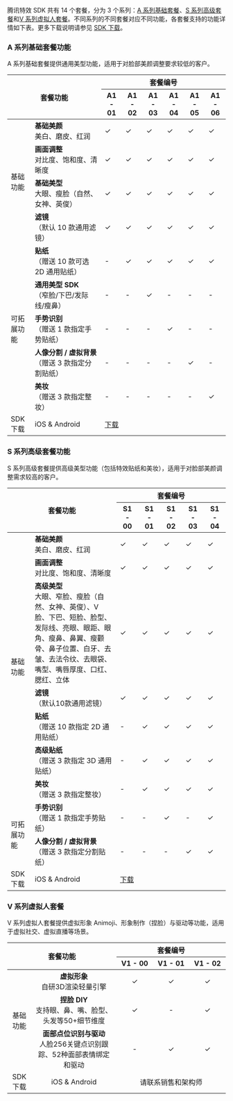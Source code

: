 <style> .markdown-text-box table td, .markdown-text-box table th { padding: 8px 8px; text-align:center} </style>

腾讯特效 SDK 共有 14 个套餐，分为 3 个系列：[A 系列基础套餐](#setA)、[S 系列高级套餐](#setS)和[V 系列虚拟人套餐](#setV)。不同系列的不同套餐对应不同功能，各套餐支持的功能详情如下表。更多下载说明请参见 [SDK 下载](https://cloud.tencent.com/document/product/616/65876)。

### A 系列基础套餐功能[](id:setA)
A 系列基础套餐提供通用美型功能，适用于对脸部美颜调整要求较低的客户。

<table>
<thead>
<tr>
<th rowspan=2 colspan=2 width=43%>套餐功能</th>
<th colspan=6>套餐编号</th>
</tr>
<tr>
<th>A1 - 01</th>
<th>A1 - 02</th>
<th>A1 - 03</th>
<th>A1 - 04</th>
<th>A1 - 05</th>
<th>A1 - 06</th>
</tr>
</thead>
<tbody>
<tr>
<td rowspan=4 width=11%>基础功能</td>
<td><b>基础美颜</b><br>美白、磨皮、红润</td>
<td>&#10003;</td>
<td>&#10003;</td>
<td>&#10003;</td>
<td>&#10003;</td>
<td>&#10003;</td>
<td>&#10003;</td>
</tr>
<tr>
<td><b>画面调整</b><br>对比度、饱和度、清晰度</td>
<td>&#10003;</td>
<td>&#10003;</td>
<td>&#10003;</td>
<td>&#10003;</td>
<td>&#10003;</td>
<td>&#10003;</td>
</tr>
<tr>
<td><b>基础美型</b><br>大眼、瘦脸（自然、女神、英俊）</td>
<td>&#10003;</td>
<td>&#10003;</td>
<td>&#10003;</td>
<td>&#10003;</td>
<td>&#10003;</td>
<td>&#10003;</td>
</tr>
<tr>
<td><b>滤镜</b><br>（默认 10 款通用滤镜）</td>
<td>&#10003;</td>
<td>&#10003;</td>
<td>&#10003;</td>
<td>&#10003;</td>
<td>&#10003;</td>
<td>&#10003;</td>
</tr>
<tr>
<td rowspan=5>可拓展功能</td>
<td><b>贴纸</b><br>（赠送 10 款可选 2D 通用贴纸）</td>
<td>-</td>
<td>&#10003;</td>
<td>&#10003;</td>
<td>&#10003;</td>
<td>&#10003;</td>
<td>&#10003;</td>
</tr>
<tr>
<td><b>通用美型 SDK</b><br>（窄脸/下巴/发际线/瘦鼻）</td>
<td>-</td>
<td>-</td>
<td>&#10003;</td>
<td>-</td>
<td>-</td>
<td>-</td>
</tr>
<tr>
<td><b>手势识别</b><br>（赠送 1 款指定手势贴纸）</td>
<td>-</td>
<td>-</td>
<td>-</td>
<td>&#10003;</td>
<td>-</td>
<td>-</td>
</tr>
<tr>
<td><b>人像分割 / 虚拟背景</b><br>（赠送 3 款指定分割贴纸）</td>
<td>-</td>
<td>-</td>
<td>-</td>
<td>-</td>
<td>&#10003;</td>
<td>-</td>
</tr>
<tr>
<td><b>美妆</b><br>（赠送 3 款指定整妆）</td>
<td>-</td>
<td>-</td>
<td>-</td>
<td>-</td>
<td>-</td>
<td>&#10003;</td>
</tr>
<tr>
<td>SDK 下载</td>
<td>iOS & Android</td>
<td colspan=6><a href="https://cloud.tencent.com/document/product/616/65876#base">下载</a></td>
</tr>
</tbody></table>



### S 系列高级套餐功能[](id:setS)

S 系列高级套餐提供高级美型功能（包括特效贴纸和美妆），适用于对脸部美颜调整需求较高的客户。

<table>
<thead>
<tr>
<th rowspan=2 colspan=2 width=50%>套餐功能</th>
<th colspan=5>套餐编号</th>
<tr>
<th>S1 - 00</th>
<th>S1 - 01</th>
<th>S1 - 02</th>
<th>S1 - 03</th>
<th>S1 - 04</th>
</tr>
</tr>
</thead>
<tbody>
<tr>
<td rowspan=7 width=11%>基础功能</td>
<td><b>基础美颜</b><br>美白、磨皮、红润</td>
<td>&#10003;</td>
<td>&#10003;</td>
<td>&#10003;</td>
<td>&#10003;</td>
<td>&#10003;</td>
</tr>
<tr>
<td><b>画面调整</b><br>对比度、饱和度、清晰度</td>
<td>&#10003;</td>
<td>&#10003;</td>
<td>&#10003;</td>
<td>&#10003;</td>
<td>&#10003;</td>
</tr>
<tr>
<td><b>高级美型</b><br>大眼、窄脸、瘦脸（自然、女神、英俊）、V 脸、下巴、短脸、脸型、发际线、亮眼、眼距、眼角、瘦鼻、鼻翼、瘦颧骨、鼻子位置、白牙、去皱、去法令纹、去眼袋、嘴型、嘴唇厚度、口红、腮红、立体</td>
<td>&#10003;</td>
<td>&#10003;</td>
<td>&#10003;</td>
<td>&#10003;</td>
<td>&#10003;</td>
</tr>
<tr>
<td><b>滤镜</b><br>（默认10款通用滤镜）</td>
<td>&#10003;</td>
<td>&#10003;</td>
<td>&#10003;</td>
<td>&#10003;</td>
<td>&#10003;</td>
</tr>
<tr>
<td><b>贴纸</b><br>（赠送 10 款指定 2D 通用贴纸）</td>
<td>-</td>
<td>&#10003;</td>
<td>&#10003;</td>
<td>&#10003;</td>
<td>&#10003;</td>
</tr>
<tr>
<td><b>高级贴纸</b><br>（赠送 3 款指定 3D 通用贴纸）</td>
<td>-</td>
<td>&#10003;</td>
<td>&#10003;</td>
<td>&#10003;</td>
<td>&#10003;</td>
</tr>
<tr>
<td><b>美妆</b><br>（赠送 3 款指定整妆）</td>
<td>-</td>
<td>&#10003;</td>
<td>&#10003;</td>
<td>&#10003;</td>
<td>&#10003;</td>
</tr>
<tr>
<td rowspan=2>可拓展功能</td>
<td><b>手势识别</b><br>（赠送 1 款指定手势贴纸）</td>
<td>-</td>
<td>-</td>
<td>&#10003;</td>
<td>-</td>
<td>&#10003;</td>
</tr>
<tr>
<td><b>人像分割 / 虚拟背景</b><br>（赠送 3 款指定分割贴纸）</td>
<td>-</td>
<td>-</td>
<td>-</td>
<td>&#10003;</td>
<td>&#10003;</td>
</tr>
<tr>
<td>SDK 下载</td>
<td>iOS & Android</td>
<td colspan=6><a href="https://cloud.tencent.com/document/product/616/65876#pro">下载</a></td>
</tr>
</tbody></table>

### V 系列虚拟人套餐[](id:setV)
V 系列虚拟人套餐提供虚拟形象 Animoji、形象制作（捏脸）与驱动等功能，适用于虚拟社交、虚拟直播等场景。

 <table>
 <thead>
 <tr>
 <th rowspan=2 colspan=2 width=50%>套餐功能</th>
 <th colspan=3>套餐编号</th>
 </tr>
 <tr>
 <th>V1 - 00</th>
 <th>V1 - 01</th>
 <th>V1 - 02</th>
 </tr>
 </thead>
 <tbody style="text-align:center;">
 <tr>
 <td rowspan=3 width=11%>基础功能</td>
 <td><b>虚拟形象</b><br>自研3D渲染轻量引擎</td>
 <td>&#10003;</td>
 <td>&#10003;</td>
 <td>&#10003;</td>
 </tr>
 <tr>
 <td><b>捏脸 DIY</b><br>支持眼、鼻、嘴、脸型、头发等50+细节维度</td>
 <td>&#10003;</td>
 <td>-</td>
 <td>&#10003;</td>
 </tr>
 <tr>
 <td><b>面部点位识别与驱动</b><br>人脸256关键点识别跟踪、52种面部表情绑定和驱动</td>
 <td>-</td>
 <td>&#10003;</td>
 <td>&#10003;</td>
 </tr>
<tr>
<td>SDK 下载</td>
<td>iOS & Android</td>
<td colspan=3>请联系销售和架构师</td>
</tr>
 </tbody></table>
